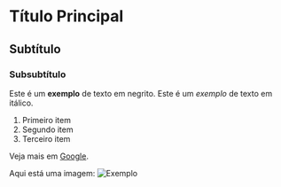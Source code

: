 # Título Principal
## Subtítulo
### Subsubtítulo

Este é um **exemplo** de texto em negrito.
Este é um *exemplo* de texto em itálico.

1. Primeiro item
2. Segundo item
3. Terceiro item

Veja mais em [Google](https://www.google.com).

Aqui está uma imagem: ![Exemplo](https://www.exemplo.com/imagem.jpg)